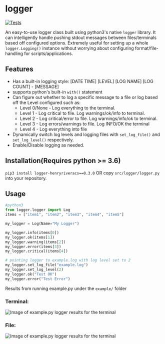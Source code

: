 # logger

[![Tests](https://github.com/henryriveraCS/logger/actions/workflows/run-tests.yaml/badge.svg)](https://github.com/henryriveraCS/logger/actions/workflows/run-tests.yaml)

An easy-to-use logger class built using python3's native <code>logger</code> library. It can intelligently handle pushing stdout messages between files/terminals based off configured options. Extremely useful for setting up a whole <code>logger.Logging()</code> instance without worrying about configuring format/file-handling for scripts/applications.

<h2>Features</h2>
<ul>
  <li>Has a built-in logging style: [DATE TIME] [LEVEL] [LOG NAME] [LOG COUNT] - [MESSAGE]</li>
  <li>supports python's built-in <code>with()</code> statement</li>
  <li>Can figure out whether to log a specific message to a file or log based off the Level configured such as:
      <ul>
        <li>Level 0/None - Log everything to the terminal.</li>
        <li>Level 1 - Log critical to file. Log warnings/ok/info to terminal.</li>
        <li>Level 2 - Log critical/error to file. Log warnings/info/ok to terminal.</li>
        <li>Level 3 - Log errors/warnings to file. Log INFO/OK  the terminal</li>
        <li>Level 4 - Log everything into file</li>
      </ul>
  </li>
  <li>Dynamically switch log levels and logging files with <code>set_log_file()</code> and <code>set_log_level()</code> respectively.</li>
  <li>Enable/Disable logging as needed.</li>
  
</ul>
<h2>Installation(Requires python >= 3.6)</h2>
<p><code>pip3 install logger-henryriveracs==0.3.0</code> OR copy <code>src/logger/logger.py</code> into your repository. </p>

<h2>Usage</h2>

```python
#python3
from logger.logger import Log
items = ["item1", "item2", "item3", "item4", "item5"]

my_logger = Log(Name="My Logger")

my_logger.info(items[0])
my_logger.ok(items[1])
my_logger.warning(items[2])
my_logger.error(items[3])
my_logger.critical(items[4])

# pointing logger to example.log with log level set to 2
my_logger.set_log_file("example.log")
my_logger.set_log_level(2)
my_logger.ok("Test OK")
my_logger.error("Test Error")
```


Results from running example.py under the <code>example/</code> folder
<h3>Terminal:</h3>

![Image of example.py logger results for the terminal](https://github.com/henryriveraCS/logger/blob/main/images/example.png)

<h3>File:</h3>

![Image of example.py logger results for the terminal](https://github.com/henryriveraCS/logger/blob/main/images/example2.png)
